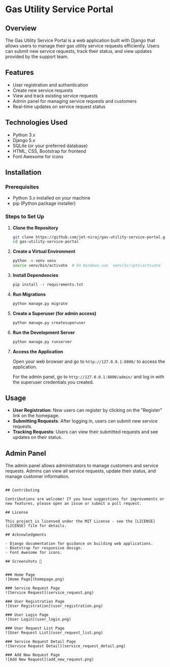 # Gas Utility Service Portal

## Overview

The Gas Utility Service Portal is a web application built with Django that allows users to manage their gas utility service requests efficiently. Users can submit new service requests, track their status, and view updates provided by the support team.

## Features

- User registration and authentication
- Create new service requests
- View and track existing service requests
- Admin panel for managing service requests and customers
- Real-time updates on service request status

## Technologies Used

- Python 3.x
- Django 5.x
- SQLite (or your preferred database)
- HTML, CSS, Bootstrap for frontend
- Font Awesome for icons

## Installation

### Prerequisites

- Python 3.x installed on your machine
- pip (Python package installer)

### Steps to Set Up

1. **Clone the Repository**

   ```bash
   git clone https://github.com/jet-niraj/gas-utility-service-portal.git
   cd gas-utility-service-portal
   ```

2. **Create a Virtual Environment**

   ```bash
   python -m venv venv
   source venv/bin/activate  # On Windows use `venv\Scripts\activate`
   ```

3. **Install Dependencies**

   ```bash
   pip install -r requirements.txt
   ```

4. **Run Migrations**

   ```bash
   python manage.py migrate
   ```

5. **Create a Superuser (for admin access)**

   ```bash
   python manage.py createsuperuser
   ```

6. **Run the Development Server**

   ```bash
   python manage.py runserver
   ```

7. **Access the Application**

   Open your web browser and go to `http://127.0.0.1:8000/` to access the application.

   For the admin panel, go to `http://127.0.0.1:8000/admin/` and log in with the superuser credentials you created.

## Usage

- **User Registration**: New users can register by clicking on the "Register" link on the homepage.
- **Submitting Requests**: After logging in, users can submit new service requests.
- **Tracking Requests**: Users can view their submitted requests and see updates on their status.

## Admin Panel

The admin panel allows administrators to manage customers and service requests. Admins can view all service requests, update their status, and manage customer information.


```

## Contributing

Contributions are welcome! If you have suggestions for improvements or new features, please open an issue or submit a pull request.

## License

This project is licensed under the MIT License - see the [LICENSE](LICENSE) file for details.

## Acknowledgments

- Django documentation for guidance on building web applications.
- Bootstrap for responsive design.
- Font Awesome for icons.

## Screenshots 📸


### Home Page  
![Home Page](homepage.png)

### Service Request Page  
![Service Request](service_request.png)

### User Registration Page  
![User Registration](user_registration.png)

### User Login Page  
![User Login](user_login.png)

### User Request List Page  
![User Request List](user_request_list.png)

### Service Request Detail Page  
![Service Request Detail](service_request_detail.png)

### Add New Request Page  
![Add New Request](add_new_request.png)


